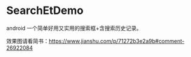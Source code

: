# SearchEtDemo
android  一个简单好用又实用的搜索框+含搜索历史记录。

效果图请看简书：https://www.jianshu.com/p/71272b3e2a9b#comment-26922084
